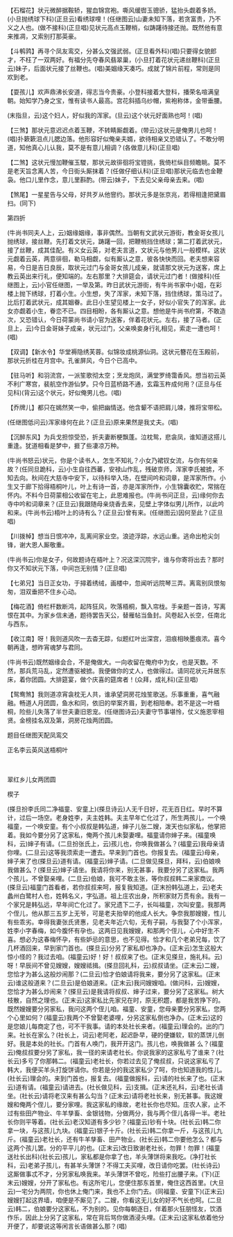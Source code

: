 <!-- { "loadSidebar": true } -->
【石榴花】状元微醉据鞍轿，猩血锦宫袍。嘶风缓辔玉骢骄，猛抬头觑着多娇。(小旦抛绣球下科)(正旦云)看绣球哩！(任继图云)山妻未知下落，若贪富贵，乃不义之人也。(做不接科)(正旦唱)见状元高点玉鞭梢，似踌躇待接还抛。既然他有意来推凋，又索别打那英豪。

【斗鹌鹑】再寻个凤友鸾交，分甚么文强武弱。(正旦看外科)(唱)只要得女貌郎才，不枉了一双两好。有福分先夺春风翡翠巢，(小旦打着花状元递丝鞭科)(正旦云)妹子，后面状元接了丝鞭也。(唱)美姻缘天凑巧。成就了锦片前程，常则是同欢到老。

【耍孩儿】欢声鼎沸长安道，得志当今贵豪。小登科接着大登科，播荣名喧满皇朝。始知学乃身之宝，惟有读书人最高。宫花斜插乌纱帽，紫袍称体，金带垂腰。

(末指旦，云)这个妇人，好似我的浑家。(旦云)这个状元好面熟也呵！(唱)

【三煞】那状元意迟迟点着玉鞭，不转睛厮觑着。(带云)这状元是俺男儿也呵！(唱)扑簌簌泪点儿腮边落。他形容好似俺亲夫婿，欲待相亲又恐错认了。不敢分明道，知他真心儿认我，莫不是有意儿相调？(各做意儿科)(正旦唱)

【二煞】这状元慢加鞭催玉騣，那状元故徘徊将宝镫挑，我倚栏纵目频瞻眺。莫不是老天旨念离人苦，今日街头厮抹着？(任做仔细认科)(正旦唱)那状元临去也金鞭袅。他口儿里作念，意儿里斟酌。(带云)妹子，下去见父亲母亲去来。(唱)

【煞尾】一星星告与父母，好共歹从他窨约。那状元多是张京兆，若得相逢把黛眉扫。(同下)

第四折

(牛尚书同夫人上，云)姻缘姻缘，事非偶然。当朝有文武状元游街，教金哥女孩儿抛绣球，接丝鞭。先打着文状元，踌躇一回，把鞭梢挡住绣球；第二打着武状元，接了丝鞭，成其佳配。有义女云英，对老夫言道，文状元与他男儿一般模样。这状元觑着云英，两意徘徊，勒马相觑，似有厮认之意，彼各快快而回。老夫想来容易，今日是吉日良辰，取状元过门与金哥女孩儿成亲，就请那文状元为送客，席上教云英出来行礼，便知端的。左右那里？大排筵会，请状元过门者！(做接科)(任继图上，云)小官任继图，一举及第。昨日武状元游街，有牛尚书家中小姐，在彩楼上抛下绣球，打着小生。小生想，失了浑家，未知下落，挡住绣球，策马过了。比后打着武状元，成其姻眷。此日小生望见楼上一女子，好似小官失了的浑家。此女亦觑着小生，眷恋不已。四目相盼，各有厮认之意。想他是牛尚书府第，不敢造次，又恐错认，今日荷蒙尚书请小官为送客，伴着花状元。左右，接了马者。(正旦上，云)今日金哥妹子成亲，状元过门，父亲唤妾身行礼相见，索走一遭也呵！(唱)

【双调】【新水令】华堂褥隐绣芙蓉。似锦妆成桃源仙洞。这状元簪花在玉殿前，那状元折桂在月宫中。孔雀屏风，今日个已高中。

【驻马听】和羽流宫，一派笙歌彻太空；烹龙炮凤，满堂罗绮霭香风。想当初云英不利广寒宫，裴航空作游仙梦。只今日蓝桥路不通，玄霜玉杵成何用？(正旦与任见科)(背云)这个状元，好似俺男儿也。(唱)

【乔牌儿】都只在嫣然笑一中，偷把幽情送。他含颦不语把肩儿竦，推将宝带松。

(任继图低问云)浑家缘何在此？(正旦云)原来果然是我丈夫。(唱)

【沉醉东风】为兵戈担惊受恐，折夫妻断梗飘蓬。泣枕鸳，悲衾凤，谁知道这搭儿重逢。犹道相看是梦中，捱了些凄凉万种。

(牛尚书怒云)状元，你是个读书人，怎生不知礼？小女乃裙钗女流，与你有何亲故？(任同旦跪科，云)小生自往西蕃，安禄山作乱，残破京师，浑家李氏被掳，不知去向。秋间在大慈寺中安下，以待科举入场，在壁间吟和词章，是浑家所作。小生又于廊下拾得梧桐叶儿，叶上有诗一首，亦是浑家所作，小生锦囊收贮，常揣在怀内。不料今日荷蒙相公收留在宅上，此恩难报也。(牛尚书问正旦，云)缘何你去寺中吟和词章来？(正旦云)我跟随母亲烧香去来，见壁上字体似男儿所作，以此吟和来。(牛尚书云)梧叶上的诗有么？(正旦云)曾有来。(任继图云)因何至此？(正旦唱)

【川拨棹】想当日恨冲冲，乱离间家业空。浪迹浮踪，水远山重。逃命出枪尖剑锋，谢大恩人厮敬重。

(牛尚书云)你是女子，何故题诗在梧叶上？况这深沉院宇，谁与你寄将出去？那时你又不知状元下落，中间岂无别情？(正旦唱)

【七弟兄】当日正女功，于撏着绣绒，画楼中，忽闻听远院琴三弄。离鸾别凤恨匆匆，泪双垂把不住乡心动。

【梅花酒】倚栏杆数断鸿，起阵狂风，吹落梧桐，飘入帘栊。手亲题一首诗，写离恨在其中。为家乡信未通，题待罢告天公，替雁帖当鱼封。风卷起入长空，任南北与西东。

【收江南】呀！我则道风吹一去杳无踪，似题红叶出深宫，泪痕相映墨痕浓。喜今朝再逢，想昨宵魂梦与君同。

(牛尚书云)既然姻缘会合，不是俺做大。一向收留在俺府中为女，也是天数。不然，那兵荒马乱，定然遭驱被掳。我便做你的丈人，也做得过。请同花状元并居东床，着你团圆。大排筵宴，做个庆喜的筵席者！(众拜，成礼科)(正旦唱)

【鸳鸯煞】我则道凉宵衾枕无人共，谁承望洞房花烛笙歌送。乐事重重，喜气融融。畅道人月团圆，鱼水和同，依旧的举案齐眉，到老相陪奉。若不是这一叶梧桐，险些儿失落了半世夫妻旧恩宠。(任继图诗云)夫妻守节事堪怜，仗义施恩宰相贤。金榜挂名双及第，洞房花烛两团圆。

题目任继图天配凤鸾交

正名李云英风送梧桐叶

　
　

翠红乡儿女两团圆

楔子

(搽旦扮李氏同二净福童、安童上)(搽旦诗云)人无千日好，花无百日红。早时不算计，过后一场空。老身姓李，夫主姓韩。夫主早年亡化过了，所生两孩儿，一个唤福童，一个唤安童。有个小叔叔是韩弘道，婶子儿张二嫂，泼天也似家私，他掌把着。我如今要分另了这家私，俺两个孩儿未娶妻哩。福童请你婶子来。(福童唤科，云)婶子有请。(二旦扮张氏上，云)孩儿也，你唤我做甚么？(福童云)我母亲请你哩。(二旦云)这等我须索走一遭去。早来到门首也。你报复去。(福童云)母亲，婶子来了也(搽旦云)道有请。(福童云)婶子请。(二旦做见搽旦，拜科，云)伯娘唤我做甚么？(搽旦云)婶子请坐。我请将你来，别无甚事，我要分另了这家私。我两个孩儿，不曾娶亲哩。(二旦云)伯娘，我可不敢主张，等你叔叔韩二来家商议。(搽旦云)福童门首看者，若你叔叔来呵，报复我知道。(正末扮韩弘道上，云)老夫蠡州白鹭村人也，姓韩名义，字弘道。祖上庄农出身，所积家财万贯有余。我有一个家兄是韩弘远，早年间亡化过了。家兄遗下二子，长叫福童，次叫安童。我那两个侄儿，他从那三五岁上无爷，可是老夫抬举的他成人长大。争奈我那嫂嫂，性儿有些乖劣。幸得我妻张氏贤惠，见老夫年近六旬，无有子嗣，与我娶了个小浑家，姓李小字春梅，如今腹怀有孕也。这两日见我嫂嫂，和那两个侄儿，心中好生不喜。想必为这春梅怀孕，有些妒忌的意思，也不见得。恰才和几个老弟兄每，饮了几杯酒回来，早到家门首也。(搽旦云)分另了家私却也净办。(正末云)怎生这般大惊小怪的？我过去咱。(福童云)好！好！叔叔来了也。(正末见搽旦，施礼科。云)呀！早辰间不曾见嫂嫂，嫂嫂祗揖。(搽旦回礼科，云)叔叔请坐。(正末云)二嫂，您恰才为甚么这般炒闹那？(二旦云)恰才伯娘请将我来，要分另了这家私。(正末云)谁这般道来？(二旦云)是伯娘道来。(正末云)我问嫂嫂咱。(做问科，云)嫂嫂，您恰才为甚么炒闹来？(搽旦云)是我请将叔叔、婶子过来，要分另了这家私。树大枝散，自然之理也。(正末云)这家私比先家兄在时，原无积趱，都是我苦挣下的。既然嫂嫂要分另家私，我问这两个侄儿咱。福童、安童，您母亲要分另家私，您两个心里如何？(福童云)我两个不曾娶老婆哩，分另这家私倒也净办。(正末云)这的是您娘儿每商定了也，可不干我事。请的本处社长来者。(福童云)理会的。出的门来。社长在家么？(社长上，词云)老阿老，起迟卧早，硬的便嫌软，软的蒸饼儿倒好。我是本处的社长。门首有人唤门，我开开这门。孩儿也，唤我做甚
么？(福童云)俺叔叔要分另了家私，我一径的来请老社长。你说我家的这家私亏了谁来？(社长云)多亏了你那韩二。(福童云)老社长，你若过去见了俺叔叔，只说这家私亏了韩大，我便买羊头打旋饼请你。你若是分的我这家私少了呵，你也知道我的性儿。(社长云)理会的。来到门首也，报复去。(福童做报科，云)请的社长来了也。(正末云)道有请。(福童云)请进去。(社长做见科，云)支揖。(正末还礼科，云)老社长请坐。(社长云)请将老汉来有甚么勾当？(正末云)请将老社长来，别无甚事。我这嫂嫂和俺两个侄儿，要分家哩。我这家私的缘故，老社长你也尽知。庄农人家，止不过有些田产物业、牛羊孳畜、金银钱物，分做两分，我与两个侄儿各得一半。老社长你则平等着。(社长云)老汉知道有多少钞？(福童云)钞有十块。(社长云)韩二你拿一块，与这孩儿九块。(福童云)银子十斤。(社长云)韩二你拿一斤，与这孩儿九斤。(福童云)老社长，还有牛羊孳畜、田产物业。(社长云)韩二你要他怎么？都与这两个孩儿罢。分的平平儿的也。(正末云)改日致谢老社长，勿罪！勿罪！(福童送社长出科)(社长云)孩儿，家私都是你拿了也，羊头薄饼将来我吃。(净打社长科，云)老弟子孩儿，有甚羊头薄饼？不得工夫买哩，改日请你吃罢。(社长诗云)这厮做事忒不才，分另家私唤我来。羊头薄饼不曾吃，险些打出腰子来。(下)(正末云)嫂嫂，分开了家私也。有这所宅儿，您便住那东首里，俺住这西首里。(大旦云)一宅分为两院，你也休上俺门来，我也不上你门去。(同福童、安童下)(正末云)嫂嫂打起这界墙，咱便是不厮见了。二嫂，你看这无儿女的好不气长也呵。(二旦云)韩二，伯娘要分这家私，不为别的。见你每朝逐日，伴着那火狂朋怪友，饮酒作乐，因此上分另了这家私，常在背后骂你做酒浸头哩。(正末云)这家私依着他分开便了，却要说这等闲言长语做甚么那？(唱)

